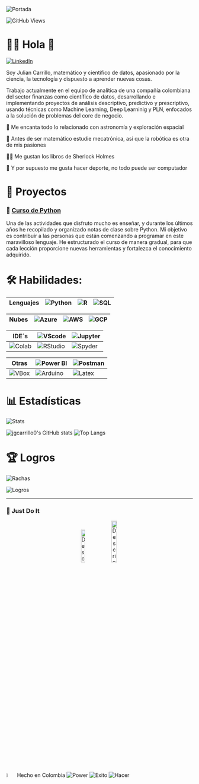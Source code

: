 ![Portada](https://github.com/jgcarrillo0/jgcarrillo0/blob/main/Portada_.gif)


![GitHub Views](https://komarev.com/ghpvc/?username=jgcarrillo0&color=2685BF)

# 👨‍🚀 Hola 👋
[![LinkedIn](https://img.shields.io/badge/LinkedIn-Julian_Carrillo-101010?style=for-the-badge&logo=linkedin&logoColor=white&labelColor=0A66C2)](https://www.linkedin.com/in/jgcarrillo0)

Soy Julian Carrillo, matemático y científico de datos, apasionado por la ciencia, la tecnología y dispuesto a aprender nuevas cosas.

Trabajo actualmente en el equipo de analítica de una compañía colombiana del sector finanzas como científico de datos, desarrollando e implementando proyectos de análisis descriptivo, predictivo y prescriptivo, usando técnicas como Machine Learning, Deep Learninig y PLN, enfocados a la solución de problemas del core de negocio.

🚀 Me encanta todo lo relacionado con astronomía y exploración espacial

🦾 Antes de ser matemático estudie mecatrónica, así que la robótica es otra de mis pasiones

🕵️‍♂️ Me gustan los libros de Sherlock Holmes

💪 Y por supuesto me gusta hacer deporte, no todo puede ser computador

# 💼 Proyectos

### 📌 [Curso de Python](https://github.com/jgcarrillo0/Curso_Python)

Una de las actividades que disfruto mucho es enseñar, y durante los últimos años he recopilado y organizado notas de clase sobre Python. Mi objetivo es contribuir a las personas que están comenzando a programar en este maravilloso lenguaje. He estructurado el curso de manera gradual, para que cada lección proporcione nuevas herramientas y fortalezca el conocimiento adquirido.

# 🛠️ Habilidades:

| Lenguajes | ![Python](https://tinyurl.com/3b4p77sb) | ![R](https://tinyurl.com/52dzbc9z) | ![SQL](https://tinyurl.com/4j23w4cf) |
|---|---|---|---|

| Nubes | ![Azure](https://tinyurl.com/mr2pmsez) | ![AWS](https://tinyurl.com/3mhy8pcr)| ![GCP](https://tinyurl.com/2b8ut88d) |
|---|---|---|---|

| IDE´s | ![VScode](https://tinyurl.com/y95nvu7v) | ![Jupyter](https://tinyurl.com/5n7u7wmd) |
|---|---|---|
| ![Colab](https://tinyurl.com/yjj85rf2) | ![RStudio](https://tinyurl.com/yc4k7ah6) | ![Spyder](https://tinyurl.com/y4fv75nx) |

| Otras| ![Power BI](https://tinyurl.com/4su4r33d) | ![Postman](https://tinyurl.com/5n8tzwm5) |  
|---|---|---|
| ![VBox](https://tinyurl.com/bdhcstdj) | ![Arduino](https://tinyurl.com/mr33w326) | ![Latex](https://tinyurl.com/3ma4f2at)|

# 📊 Estadísticas

![Stats](https://github-profile-summary-cards.vercel.app/api/cards/profile-details?username=jgcarrillo0&theme=tokyonight\&locale=es)

![jgcarrillo0's GitHub stats](https://github-readme-stats.vercel.app/api/?username=jgcarrillo0&show_icons=true&theme=tokyonight&rank_icon=github\&locale=es)
![Top Langs](https://github-readme-stats.vercel.app/api/top-langs/?username=jgcarrillo0&theme=tokyonight&progress=true\&locale=es)

# 🏆 Logros
![Rachas](https://github-readme-streak-stats.herokuapp.com/?user=jgcarrillo0&theme=tokyonight\&locale=es)

![Logros](https://github-profile-trophy.vercel.app/?username=jgcarrillo0&theme=tokyonight\&locale=es)

***

### 💪 Just Do It

<p align="center">
  <img src="https://github.com/jgcarrillo0/jgcarrillo0/assets/66538746/f609c29f-b366-45cd-8a6e-f3171d262694" alt="Descripción" width="15%"/>
  <img src="https://lifelineus.com/wp-content/uploads/2019/10/best-quality1.png" alt="Descripción" width="17%"/>
</p>

<img src="https://upload.wikimedia.org/wikipedia/commons/thumb/2/21/Flag_of_Colombia.svg/1200px-Flag_of_Colombia.svg.png" alt="Descripción" width="5%" /> Hecho en Colombia
![Power](https://img.shields.io/badge/Power_by_Berraquera-004DB4?style=for-the-badge&logo=Azure%20Functions&logoColor=white&labelColor=000000)
![Exito](https://img.shields.io/badge/sin_miedo_al_exito-00465B?style=for-the-badge&logo=Rocket&logoColor=white&labelColor=000000)
![Hacer](https://img.shields.io/badge/%C2%BFQué_hay_pa’_hacer%3F-B8DBE4?style=for-the-badge&logo=GNU%20Bash&logoColor=white&labelColor=000000)
